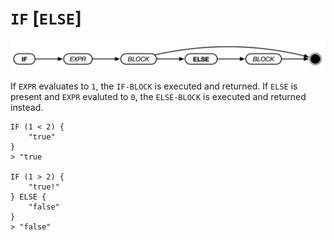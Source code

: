 # `IF` [`ELSE`]

![IF ELSE Syntax](../assets/if.png)

If `EXPR` evaluates to `1`, the `IF-BLOCK` is executed and returned. If `ELSE` is present and `EXPR` evaluted to `0`, the `ELSE-BLOCK` is executed and returned instead.

```text
IF (1 < 2) {
    "true"
}
> "true

IF (1 > 2) {
    "true!"
} ELSE {
    "false"
}
> "false"
```
